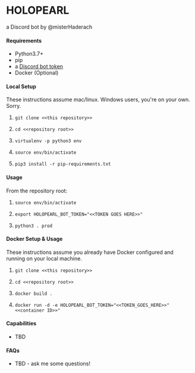 # HOLOPEARL

a Discord bot by @misterHaderach

#### Requirements

- Python3.7+
- pip
- a [Discord bot token](https://discordapp.com/developers/docs/topics/oauth2#bots)
- Docker (Optional) 

#### Local Setup

These instructions assume mac/linux. Windows users, you're on your own. Sorry.

1) `git clone <<this repository>>`

2) `cd <<repository root>>`

3) `virtualenv -p python3 env`

4) `source env/bin/activate`

5) `pip3 install -r pip-requirements.txt`

 
#### Usage

From the repository root:

1) `source env/bin/activate`

2) `export HOLOPEARL_BOT_TOKEN="<<TOKEN GOES HERE>>"`

3) `python3 . prod`  


#### Docker Setup & Usage

These instructions assume you already have Docker configured and running on your local machine.

1) `git clone <<this repository>>`

2) `cd <<repository root>>`

3) `docker build .`

4) `docker run -d -e HOLOPEARL_BOT_TOKEN="<<TOKEN_GOES_HERE>>" <<container ID>>"`


#### Capabilities

- TBD

#### FAQs

- TBD - ask me some questions! 